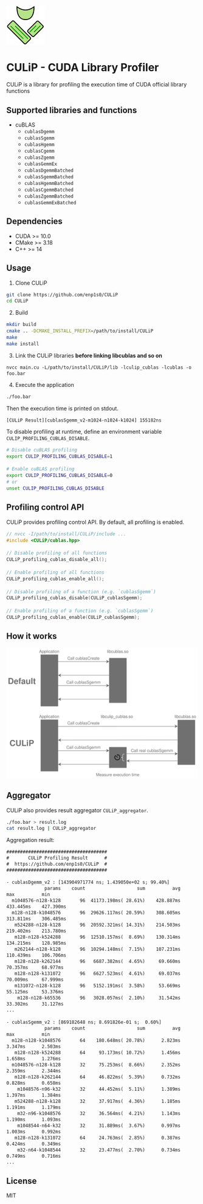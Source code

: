 <img alt='culip_icon' src='./docs/CULiP-icon.svg' width=100>

# CULiP - CUDA Library Profiler

CULiP is a library for profiling the execution time of CUDA official library functions

## Supported libraries and functions

- cuBLAS
  - `cublasDgemm`
  - `cublasSgemm`
  - `cublasHgemm`
  - `cublasCgemm`
  - `cublasZgemm`
  - `cublasGemmEx`
  - `cublasDgemmBatched`
  - `cublasSgemmBatched`
  - `cublasHgemmBatched`
  - `cublasCgemmBatched`
  - `cublasZgemmBatched`
  - `cublasGemmExBatched`

## Dependencies
- CUDA >= 10.0
- CMake >= 3.18
- C++ >= 14

## Usage

1. Clone CULiP
```bash
git clone https://github.com/enp1s0/CULiP
cd CULiP
```

2. Build
```bash
mkdir build
cmake .. -DCMAKE_INSTALL_PREFIX=/path/to/install/CULiP
make
make install
```

3. Link the CULiP libraries **before linking libcublas and so on**
```
nvcc main.cu -L/path/to/install/CULiP/lib -lculip_cublas -lcublas -o foo.bar
```

4. Execute the application
```bash
./foo.bar
```

Then the execution time is printed on stdout.
```
[CULiP Result][cublasSgemm_v2-m1024-n1024-k1024] 155182ns
```

To disable profiling at runtime, define an environment variable `CULIP_PROFILING_CUBLAS_DISABLE`.
```bash
# Disable cuBLAS profiling
export CULIP_PROFILING_CUBLAS_DISABLE=1

# Enable cuBLAS profiling
export CULIP_PROFILING_CUBLAS_DISABLE=0
# or
unset CULIP_PROFILING_CUBLAS_DISABLE
```

## Profiling control API

CULiP provides profiling control API.
By default, all profiling is enabled.

```cpp
// nvcc -I/path/to/install/CULiP/include ...
#include <CULiP/cublas.hpp>

// Disable profiling of all functions
CULiP_profiling_cublas_disable_all();

// Enable profiling of all functions
CULiP_profiling_cublas_enable_all();

// Disable profiling of a function (e.g. `cublasSgemm`)
CULiP_profiling_cublas_disable(CULiP_cublasSgemm);

// Enable profiling of a function (e.g. `cublasSgemm`)
CULiP_profiling_cublas_enable(CULiP_cublasSgemm);
```

## How it works

<img alt='culip_how_it_works' src='./docs/CULiP.svg'>

## Aggregator

CULiP also provides result aggregator `CULiP_aggregator`.

```bash
./foo.bar > result.log
cat result.log | CULiP_aggregator
```

Aggregation result:
```
#####################################
#       CULiP Profiling Result      #
#  https://github.com/enp1s0/CULiP  #
#####################################

- cublasDgemm_v2 : [143904971774 ns; 1.439050e+02 s; 99.40%]
              params    count                   sum          avg          max          min
  m1048576-n128-k128       96  41173.198ms( 28.61%)    428.887ms    433.445ms    427.390ms
  m128-n128-k1048576       96  29626.117ms( 20.59%)    308.605ms    313.811ms    306.485ms
   m524288-n128-k128       96  20592.321ms( 14.31%)    214.503ms    219.402ms    213.780ms
   m128-n128-k524288       96  12510.157ms(  8.69%)    130.314ms    134.215ms    128.985ms
   m262144-n128-k128       96  10294.148ms(  7.15%)    107.231ms    110.439ms    106.706ms
   m128-n128-k262144       96   6687.382ms(  4.65%)     69.660ms     70.357ms     68.977ms
   m128-n128-k131072       96   6627.523ms(  4.61%)     69.037ms     70.009ms     67.999ms
   m131072-n128-k128       96   5152.191ms(  3.58%)     53.669ms     55.125ms     53.376ms
    m128-n128-k65536       96   3028.057ms(  2.10%)     31.542ms     33.302ms     31.127ms
...

- cublasSgemm_v2 : [869182648 ns; 8.691826e-01 s;  0.60%]
              params    count                   sum          avg          max          min
  m128-n128-k1048576       64    180.648ms( 20.78%)      2.823ms      3.347ms      2.503ms
   m128-n128-k524288       64     93.173ms( 10.72%)      1.456ms      1.658ms      1.276ms
  m1048576-n128-k128       32     75.253ms(  8.66%)      2.352ms      2.359ms      2.344ms
   m128-n128-k262144       64     46.822ms(  5.39%)      0.732ms      0.828ms      0.658ms
    m1048576-n96-k32       32     44.452ms(  5.11%)      1.389ms      1.397ms      1.384ms
   m524288-n128-k128       32     37.917ms(  4.36%)      1.185ms      1.191ms      1.179ms
    m32-n96-k1048576       32     36.564ms(  4.21%)      1.143ms      1.190ms      1.093ms
    m1048544-n64-k32       32     31.889ms(  3.67%)      0.997ms      1.003ms      0.992ms
   m128-n128-k131072       64     24.763ms(  2.85%)      0.387ms      0.424ms      0.349ms
    m32-n64-k1048544       32     23.477ms(  2.70%)      0.734ms      0.749ms      0.716ms
...
```

## License
MIT
